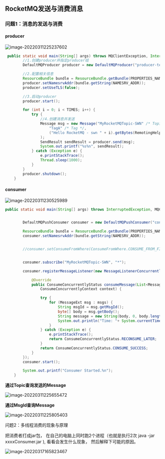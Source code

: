 ## RocketMQ发送与消费消息



### 问题1：消息的发送与消费



#### producer

![image-20220311225237602](C:\Users\wind1011\AppData\Roaming\Typora\typora-user-images\image-20220311225237602.png)



```java
 public static void main(String[] args) throws MQClientException, InterruptedException {
        //1.创建producer并指定producer组
        DefaultMQProducer producer = new DefaultMQProducer("producer-test-swn-0311");

        //2.配置相关信息
        ResourceBundle bundle = ResourceBundle.getBundle(PROPERTIES_NAME);
        producer.setNamesrvAddr(bundle.getString(NAMESRV_ADDR));
        producer.setUseTLS(false);

        //3.启动producer
        producer.start();

        for (int i = 0; i < TIMES; i++) {
            try {
                //4.创建消息并发送
                Message msg = new Message("MyRocketMQTopic-SWN" /* Topic */,
                    "TagA" /* Tag */,
                    ("Hello RocketMQ - swn " + i).getBytes(RemotingHelper.DEFAULT_CHARSET) /* Message body */
                );
                SendResult sendResult = producer.send(msg);
                System.out.printf("%s%n", sendResult);
            } catch (Exception e) {
                e.printStackTrace();
                Thread.sleep(1000);
            }
        }
        producer.shutdown();
    }
```



#### consumer

![image-20220311230525989](C:\Users\wind1011\AppData\Roaming\Typora\typora-user-images\image-20220311230525989.png)

```java
public static void main(String[] args) throws InterruptedException, MQClientException {


        DefaultMQPushConsumer consumer = new DefaultMQPushConsumer("consumer-test-swn0311");

        ResourceBundle bundle = ResourceBundle.getBundle(PROPERTIES_NAME);
        consumer.setNamesrvAddr(bundle.getString(NAMESRV_ADDR));


        //consumer.setConsumeFromWhere(ConsumeFromWhere.CONSUME_FROM_FIRST_OFFSET);


        consumer.subscribe("MyRocketMQTopic-SWN", "*");

        consumer.registerMessageListener(new MessageListenerConcurrently() {

            @Override
            public ConsumeConcurrentlyStatus consumeMessage(List<MessageExt> msgs,
                ConsumeConcurrentlyContext context) {

                try {
                    for (MessageExt msg : msgs) {
                        String msgId = msg.getMsgId();
                        byte[] body = msg.getBody();
                        String message = new String(body, 0, body.length, Charset.forName("utf-8"));
                        System.out.println("Time: "+ System.currentTimeMillis() + "- " + "MsgId: " + msgId + " --- " + message);
                    }
                } catch (Exception e) {
                    e.printStackTrace();
                    return ConsumeConcurrentlyStatus.RECONSUME_LATER;
                }
                return ConsumeConcurrentlyStatus.CONSUME_SUCCESS;
            }
        });
        consumer.start();

        System.out.printf("Consumer Started.%n");
    }
```





**通过Topic查询发送的Message**

![image-20220311225655472](C:\Users\wind1011\AppData\Roaming\Typora\typora-user-images\image-20220311225655472.png)



**通过MsgId查询Message**

![image-20220311225805403](C:\Users\wind1011\AppData\Roaming\Typora\typora-user-images\image-20220311225805403.png)





问题2：多线程消费的现象与原理

把消费者打成jar包， 在自己的电脑上同时跑2个进程（也就是执行2次 java -jar xxxxConsumer.jar ), 看看会发生什么现象， 然后解释下可能的原因。



![image-20220317165823467](D:\Desktop-store\软微\003-研一下课程\开源软件开发与实践\RocketMQ_Demo_Swn.assets\image-20220317165823467.png)



